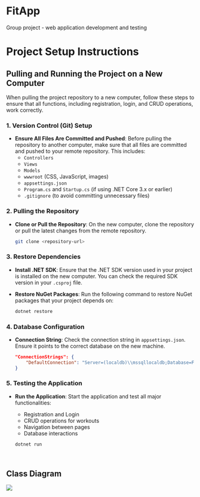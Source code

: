 # FitApp
 Group project - web application development and testing
# Project Setup Instructions

## Pulling and Running the Project on a New Computer

When pulling the project repository to a new computer, follow these steps to ensure that all functions, including registration, login, and CRUD operations, work correctly.

### 1. Version Control (Git) Setup

- **Ensure All Files Are Committed and Pushed**: Before pulling the repository to another computer, make sure that all files are committed and pushed to your remote repository. This includes:
  - `Controllers`
  - `Views`
  - `Models`
  - `wwwroot` (CSS, JavaScript, images)
  - `appsettings.json`
  - `Program.cs` and `Startup.cs` (if using .NET Core 3.x or earlier)
  - `.gitignore` (to avoid committing unnecessary files)

### 2. Pulling the Repository

- **Clone or Pull the Repository**: On the new computer, clone the repository or pull the latest changes from the remote repository.

  ```bash
  git clone <repository-url>

### 3. Restore Dependencies

- **Install .NET SDK**: Ensure that the .NET SDK version used in your project is installed on the new computer. You can check the required SDK version in your `.csproj` file.
  
- **Restore NuGet Packages**: Run the following command to restore NuGet packages that your project depends on:

  ```bash
  dotnet restore

### 4. Database Configuration

- **Connection String**: Check the connection string in `appsettings.json`. Ensure it points to the correct database on the new machine.

  ```json
  "ConnectionStrings": {
      "DefaultConnection": "Server=(localdb)\\mssqllocaldb;Database=FitAppDb;Trusted_Connection=True;MultipleActiveResultSets=true"
  }

### 5. Testing the Application

- **Run the Application**: Start the application and test all major functionalities:
  
  - Registration and Login
  - CRUD operations for workouts
  - Navigation between pages
  - Database interactions

  ```bash
  dotnet run

 
## Class Diagram
![](ClassDiagram/Fithub-UMLClassDiagram.jpg)

